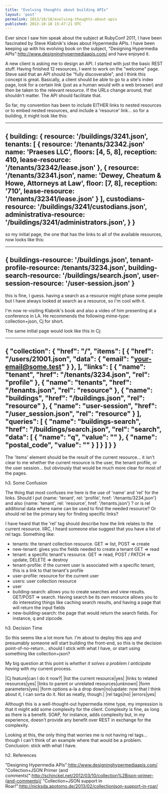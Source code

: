 ```yaml
---
title: "Evolving thoughts about building APIs"
layout: 'post'
permalink: 2013/10/18/evolving-thoughts-about-apis
published: 2013-10-18 15:47:21 UTC
---
```

Ever since I saw him speak about the subject at RubyConf 2011, I have been fascinated by Steve Klabnik's ideas about Hypermedia APIs. I have been keeping up with his evolving book on the subject, &quot;Designing Hypermedia APIs&quot;:http://www.designinghypermediaapis.com/ and have enjoyed it.

A new client is asking me to design an API. I started with just the basic REST stuff. Having finished 12 resources, I went to work on the &quot;welcome&quot; page. Steve said that an API should be &quot;fully discoverable&quot;, and I think this concept is great. Basically, a client should be able to go to a site's index page, look for a certain link (just as a human would with a web browser) and then be taken to the relevant resource. If the URLs change around, that shouldn't matter. The API should facilitate that.

So far, my convention has been to include EITHER links to nested resources or to embed nested resources, and include a 'resource' link... so for a building, it might look like this:

---
{
  building:
  {
    resource: '/buildings/3241.json',
    tenants:
    [
      { 
        resource: '/tenants/32342.json'
        name: 'Praeses LLC',
        floors: [4, 5, 8],
        reception: 410,
        lease-resource: '/tenants/32342/lease.json'
      },
      {
        resource: '/tenants/32341.json',
        name: 'Dewey, Cheatum &amp; Howe, Attorneys at Law',
        floor: [7, 8],
        reception: '710',
        lease-resource: '/tenants/32341/lease.json'
      }
    ],
    custodians-resource: '/buildings/3241/custodians.json',
    administrativa-resource: '/buildings/3241/administrators.json',
  }
}
---

so my initial page, the one that has the links to all of the available resources, now looks like this:

---
{
  buildings-resource: '/buildings.json',
  tenant-profile-resource: /tenants/3234.json',
  building-search-resource: '/buildings/search.json',
  user-session-resource: '/user-session.json'
}
---

this is fine, I guess. having a search as a resource might phase some people but I have always looked at search as a resource, so I'm cool with it.

I'm now re-visiting Klabnik's book and also a video of him presenting at a conference in LA. He recommends the following mime-type: collection+json, Cj for short.

The same initial page would look like this in Cj:

---
{
    &quot;collection&quot;: {
        &quot;href&quot;: &quot;/&quot;,
        &quot;items&quot;: [
            {
                &quot;href&quot;: &quot;/users/21001.json&quot;,
                &quot;data&quot;: {
                    &quot;email&quot;: &quot;your-email@some.test&quot;
                }
            },
        ],
        &quot;links&quot;: [
            {
                &quot;name&quot;: &quot;tenant&quot;,
                &quot;href&quot;: &quot;/tenants/3234.json&quot;,
                &quot;rel&quot;: &quot;profile&quot;
            },
            {
                &quot;name&quot;: &quot;tenants&quot;,
                &quot;href&quot;: &quot;/tenants.json&quot;,
                &quot;rel&quot;: &quot;resource&quot;
            },
            {
                &quot;name&quot;: &quot;buildings&quot;,
                &quot;href&quot;: &quot;/buildings.json&quot;,
                &quot;rel&quot;: &quot;resource&quot;
            },
            {
                &quot;name&quot;: &quot;user-session&quot;,
                &quot;href&quot;: &quot;/user_session.json&quot;,
                &quot;rel&quot;: &quot;resource&quot;
            }
        ],
        &quot;queries&quot;: [
            {
                &quot;name&quot;: &quot;buildings-search&quot;,
                &quot;href&quot;: &quot;/buildings/search.json&quot;,
                &quot;rel&quot;: &quot;search&quot;,
                &quot;data&quot;: [
                    {
                        &quot;name&quot;: &quot;q&quot;,
                        &quot;value&quot;: &quot;&quot;
                    },
                    {
                        &quot;name&quot;: &quot;postal_code&quot;,
                        &quot;value&quot;: &quot;&quot;
                    }
                ]
            }
        ]
    }
}
---

The 'items' element should be the result of the current resource... it isn't clear to me whether the current resource is the user, the tenant profile, or the user session... but obviously that would be much more clear for most of the pages.

h3. Some Confusion

The thing that most confuses me here is the use of 'name' and 'rel' for the links. Should I put {name: 'tenant', rel: 'profile', href: '/tenants/3234.json'} and also {name: 'tenant', rel: 'resource', href: '/tenants.json'} ? or is rel additional data where name can be used to find the needed resource? Or should rel be the primary key for finding specific links?

I have heard that the 'rel' tag should describe how the link relates to the current resource. IIRC, I heard someone else suggest that you have a list of rel tags. Something like:

* tenants: the tenant collection resource. 
GET =&gt; list, POST =&gt; create
* new-tenant: gives you the fields needed to create a tenant GET =&gt; read
* tenant: a specific tenant's resource. GET =&gt; read, POST / PATCH =&gt; update, DELETE =&gt; destroy
* tenant-profile: if the current user is associated with a specific tenant, this is a link to that tenant's profile
* user-profile: resource for the current user
* users: user collection resource
* user
* building-search: allows you to create searches and view results. GET/POST =&gt; search. Having search be its own resource allows you to do interesting things like caching search results, and having a page that will return the input fields 
* new-building-search: the page that would return the search fields. For instance, q and zipcode.

h3. Decision Time

So this seems like a lot more fun. I'm about to deploy this app and presumably someone will start building the front-end, so this is the decision point-of-no-return... should I stick with what I have, or start using something like collection+json? 

My big question at this point is *whether it solves a problem I anticipate having* with my current process. 

|Cj feature|can I do it now?|
|list the current resource|yes|
|links to related resources|yes|
|links to parent or unrelated resources|unknown|
|form parameters|yes|
|form options a-la a drop down|no|update: now that I think about it, I can sorta do it. Not as neatly, though.|
|rel tags|no|
|errors|yes|

Although this is a well-thought-out hypermedia mime type, my impression is that it might add some complexity for the client. Complexity is fine, as long as there is a benefit. SOAP, for instance, adds complexity but, in my experience, doesn't provide any benefit over REST in exchange for the complexity.

Looking at this, the only thing that worries me is not having rel tags... though I can't think of an example where that would be a problem. Conclusion: stick with what I have.

h2. References

&quot;Designing Hypermedia APIs&quot;:http://www.designinghypermediaapis.com/
&quot;Collection+JSON Primer (and comments)&quot;:http://schinckel.net/2012/03/10/collection%2Bjson-primer-(and-comments)/
&quot;Collection+JSON support in Roar!&quot;:http://nicksda.apotomo.de/2013/02/collectionjson-support-in-roar/
